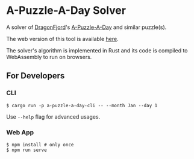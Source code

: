 # A-Puzzle-A-Day Solver

A solver of [DragonFjord](https://www.dragonfjord.com/)'s [A-Puzzle-A-Day](https://www.dragonfjord.com/product/a-puzzle-a-day/) and similar puzzle(s).

The web version of this tool is available [here](http://keiichiw.github.io/a-puzzle-a-day-solver/).

The solver's algorithm is implemented in Rust and its code is compiled to WebAssembly to run on browsers.

## For Developers

### CLI

```
$ cargo run -p a-puzzle-a-day-cli -- --month Jan --day 1
```

Use `--help` flag for advanced usages.

### Web App

```
$ npm install # only once
$ npm run serve
```
